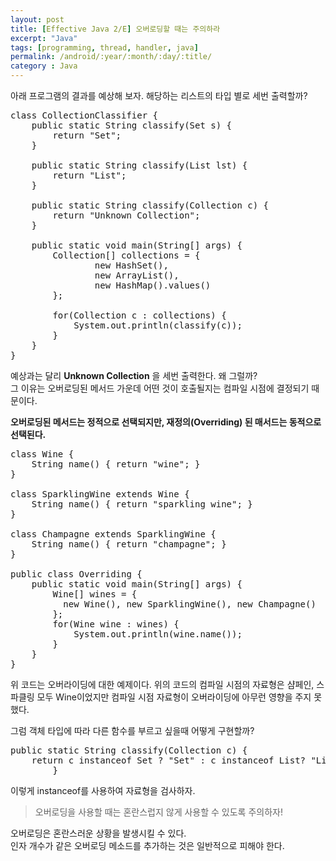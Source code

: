 ```yaml
---
layout: post
title: [Effective Java 2/E] 오버로딩할 때는 주의하라
excerpt: "Java"
tags: [programming, thread, handler, java]
permalink: /android/:year/:month/:day/:title/
category : Java
---
```


아래 프로그램의 결과를 예상해 보자. 해당하는 리스트의 타입 별로 세번 출력할까?  

<pre class="prettyprint">
class CollectionClassifier {
    public static String classify(Set<?> s) {
        return "Set";
    }

    public static String classify(List<?> lst) {
        return "List";
    }

    public static String classify(Collection<?> c) {
        return "Unknown Collection";
    }

    public static void main(String[] args) {
        Collection<?>[] collections = {
                new HashSet<String>(),
                new ArrayList<BigInteger>(),
                new HashMap<String, String>().values()
        };

        for(Collection<?> c : collections) {
            System.out.println(classify(c));
        }
    }
}
</pre>

예상과는 달리 **Unknown Collection** 을 세번 출력한다. 왜 그럴까?  
그 이유는 오버로딩된 메서드 가운데 어떤 것이 호출될지는 컴파일 시점에 결정되기 때문이다.  

**오버로딩된 메서드는 정적으로 선택되지만, 재정의(Overriding) 된 매서드는 동적으로 선택된다.**

<pre class="prettyprint">
class Wine {
    String name() { return "wine"; }
}

class SparklingWine extends Wine {
    String name() { return "sparkling wine"; }
}

class Champagne extends SparklingWine {
    String name() { return "champagne"; }
}

public class Overriding {
    public static void main(String[] args) {
        Wine[] wines = {
          new Wine(), new SparklingWine(), new Champagne()
        };
        for(Wine wine : wines) {
            System.out.println(wine.name());
        }
    }
}
</pre>

위 코드는 오버라이딩에 대한 예제이다. 위의 코드의 컴파일 시점의 자료형은 샴페인, 스파클링 모두 Wine이었지만 컴파일 시점 자료형이 오버라이딩에 아무런 영향을 주지 못했다.  

그럼 객체 타입에 따라 다른 함수를 부르고 싶을때 어떻게 구현할까?

<pre class="prettyprint">
public static String classify(Collection<?> c) {
    return c instanceof Set ? "Set" : c instanceof List? "List" : "Unknown Collection";
        }
</pre>

이렇게 instanceof를 사용하여 자료형을 검사하자.


> 오버로딩을 사용할 때는  혼란스럽지 않게 사용할 수 있도록 주의하자!

오버로딩은 혼란스러운 상황을 발생시킬 수 있다.  
인자 개수가 같은 오버로딩 메소드를 추가하는 것은 일반적으로 피해야 한다.  

